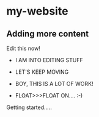 # my-website

## Adding more content

Edit this now!

* I AM INTO EDITING STUFF

* LET'S KEEP MOVING

* BOY, THIS IS A LOT OF WORK!

* FLOAT>>>FLOAT ON.... :-)

Getting started.....
